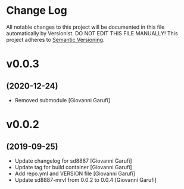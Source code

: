# Change Log

All notable changes to this project will be documented in this file
automatically by Versionist. DO NOT EDIT THIS FILE MANUALLY!
This project adheres to [Semantic Versioning](http://semver.org/).

# v0.0.3
## (2020-12-24)

* Removed submodule [Giovanni Garufi]

# v0.0.2
## (2019-09-25)

* Update changelog for sd8887 [Giovanni Garufi]
* Update tag for build container [Giovanni Garufi]
* Add repo.yml and VERSION file [Giovanni Garufi]
* Update sd8887-mrvl from 0.0.2 to 0.0.4 [Giovanni Garufi]
